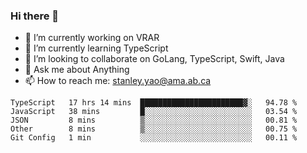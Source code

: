 ### Hi there 👋

- 🔭 I’m currently working on VRAR
- 🌱 I’m currently learning TypeScript
- 👯 I’m looking to collaborate on GoLang, TypeScript, Swift, Java
- 💬 Ask me about Anything
- 📫 How to reach me: stanley.yao@ama.ab.ca


<!--START_SECTION:waka-->
```text
TypeScript   17 hrs 14 mins  ███████████████████████▓░   94.78 % 
JavaScript   38 mins         █░░░░░░░░░░░░░░░░░░░░░░░░   03.54 % 
JSON         8 mins          ▒░░░░░░░░░░░░░░░░░░░░░░░░   00.81 % 
Other        8 mins          ▒░░░░░░░░░░░░░░░░░░░░░░░░   00.75 % 
Git Config   1 min           ░░░░░░░░░░░░░░░░░░░░░░░░░   00.11 % 
```
<!--END_SECTION:waka-->
